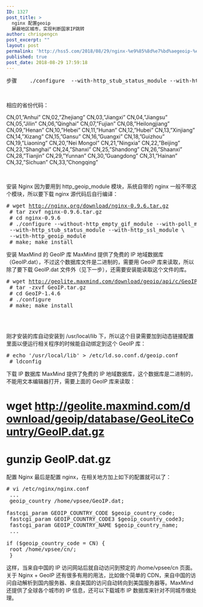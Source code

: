 ```yaml
---
ID: 1327
post_title: >
  nginx 配置geoip
  屏蔽地区城市，实现判断国家IP跳转
author: chrispengcn
post_excerpt: ""
layout: post
permalink: 'http://hss5.com/2018/08/29/nginx-%e9%85%8d%e7%bd%aegeoip-%e5%b1%8f%e8%94%bd%e5%9c%b0%e5%8c%ba%e5%9f%8e%e5%b8%82%ef%bc%8c%e5%ae%9e%e7%8e%b0%e5%88%a4%e6%96%ad%e5%9b%bd%e5%ae%b6ip%e8%b7%b3%e8%bd%ac/'
published: true
post_date: 2018-08-29 17:59:18
---
```

<pre>步骤    ./configure  --with-http_stub_status_module --with-http_ssl_module --with-http_v2_module --with-http_gzip_static_module --with-ipv6 --with-http_sub_module --with-http_flv_module --user=www --group=www --with-http_gzip_static_module --with-http_geoip_module</pre>
&nbsp;

相应的省份代码：

CN,01,”Anhui”
CN,02,”Zhejiang”
CN,03,”Jiangxi”
CN,04,”Jiangsu”
CN,05,”Jilin”
CN,06,”Qinghai”
CN,07,”Fujian”
CN,08,”Heilongjiang”
CN,09,”Henan”
CN,10,”Hebei”
CN,11,”Hunan”
CN,12,”Hubei”
CN,13,”Xinjiang”
CN,14,”Xizang”
CN,15,”Gansu”
CN,16,”Guangxi”
CN,18,”Guizhou”
CN,19,”Liaoning”
CN,20,”Nei Mongol”
CN,21,”Ningxia”
CN,22,”Beijing”
CN,23,”Shanghai”
CN,24,”Shanxi”
CN,25,”Shandong”
CN,26,”Shaanxi”
CN,28,”Tianjin”
CN,29,”Yunnan”
CN,30,”Guangdong”
CN,31,”Hainan”
CN,32,”Sichuan”
CN,33,”Chongqing”

&nbsp;

安装 Nginx
因为要用到 http_geoip_module 模块，系统自带的 nginx 一般不带这个模块，所以要下载 nginx 源代码后自行编译：
<pre># wget <a href="http://nginx.org/download/nginx-0.9.6.tar.gz">http://nginx.org/download/nginx-0.9.6.tar.gz</a>
 # tar zxvf nginx-0.9.6.tar.gz
 # cd nginx-0.9.6
 # ./configure --without-http_empty_gif_module --with-poll_module \
 --with-http_stub_status_module --with-http_ssl_module \
 --with-http_geoip_module
 # make; make install</pre>
安装 MaxMind 的 GeoIP 库
MaxMind 提供了免费的 IP 地域数据库（GeoIP.dat），不过这个数据库文件是二进制的，需要用 GeoIP 库来读取，所以除了要下载 GeoIP.dat 文件外（见下一步），还需要安装能读取这个文件的库。
<pre># wget <a href="http://geolite.maxmind.com/download/geoip/api/c/GeoIP.tar.gz">http://geolite.maxmind.com/download/geoip/api/c/GeoIP.tar.gz</a>
 # tar -zxvf GeoIP.tar.gz
 # cd GeoIP-1.4.6
 # ./configure
 # make; make install



</pre>
刚才安装的库自动安装到 /usr/local/lib 下，所以这个目录需要加到动态链接配置里面以便运行相关程序的时候能自动绑定到这个 GeoIP 库：
<pre># echo '/usr/local/lib' &gt; /etc/ld.so.conf.d/geoip.conf
 # ldconfig</pre>
下载 IP 数据库
MaxMind 提供了免费的 IP 地域数据库，这个数据库是二进制的，不能用文本编辑器打开，需要上面的 GeoIP 库来读取：

# wget <a href="http://geolite.maxmind.com/download/geoip/database/GeoLiteCountry/GeoIP.dat.gz">http://geolite.maxmind.com/download/geoip/database/GeoLiteCountry/GeoIP.dat.gz</a>
# gunzip GeoIP.dat.gz

配置 Nginx
最后是配置 nginx，在相关地方加上如下的配置就可以了：
<pre># vi /etc/nginx/nginx.conf
 ...
 geoip_country /home/vpsee/GeoIP.dat;

fastcgi_param GEOIP_COUNTRY_CODE $geoip_country_code;
 fastcgi_param GEOIP_COUNTRY_CODE3 $geoip_country_code3;
 fastcgi_param GEOIP_COUNTRY_NAME $geoip_country_name;
 ...

if ($geoip_country_code = CN) {
 root /home/vpsee/cn/;
 }</pre>
这样，当来自中国的 IP 访问网站后就自动访问到预定的 /home/vpsee/cn 页面。关于 Nginx + GeoIP 还有很多有用的用法，比如做个简单的 CDN，来自中国的访问自动解析到国内服务器、来自美国的访问自动转向到美国服务器等。MaxMind 还提供了全球各个城市的 IP 信息，还可以下载城市 IP 数据库来针对不同城市做处理。